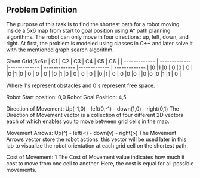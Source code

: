 ## Problem Definition 
The purpose of this task is to find the shortest path for a robot moving inside a 5x6 map from start to goal position using A* path planning algorithms. 
The robot can only move in four directions: up, left, down, and right. 
At first, the problem is modeled using classes in C++ and later solve it with the mentioned graph search algorithm.

Given
Grid(5x6):
| C1  | C2 | C3  | C4 | C5  | C6 |
| ------------- | ------------- |------------- | ------------- |------------- | ------------- |
|0 |1 |0 | 0 |0 | 0 |
|0 |1 |0 | 0 | 0 | 0 |
|0 |1 |0 | 0 | 0 | 0 |
|0 |1 | 0 | 0 |0 |0 |
|0 |0 |0 |1 |1 | 0 |

Where 1's represent obstacles and 0's represent free space.

Robot Start position: 0,0
Robot Goal Position: 4,5

Direction of Movement: Up(-1,0) - left(0,-1) - down(1,0) - right(0,1)
The Direction of Movement vector is a collection of four different 2D vectors each of which enables you to move between grid cells in the map.

Movement Arrows: Up(^) - left(<) - down(v) - right(>)
The Movement Arrows vector store the robot actions, this vector will be used later in this lab to visualize the robot orientation at each grid cell on the shortest path.

Cost of Movement: 1
The Cost of Movement value indicates how much it cost to move from one cell to another. Here, the cost is equal for all possible movements.
